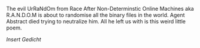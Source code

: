 
The evil UrRaNdOm from Race After Non-Determinstic Online Machines aka R.A.N.D.O.M is about to randomise all the binary files in the world. Agent Abstract died trying to neutralize him. All he left us with is this weird little poem.

*Insert Gedicht*
